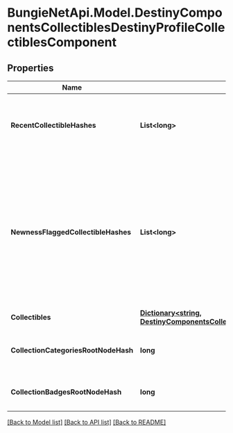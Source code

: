 # BungieNetApi.Model.DestinyComponentsCollectiblesDestinyProfileCollectiblesComponent
## Properties

Name | Type | Description | Notes
------------ | ------------- | ------------- | -------------
**RecentCollectibleHashes** | **List&lt;long&gt;** | The list of collectibles determined by the game as having been \&quot;recently\&quot; acquired. | [optional] 
**NewnessFlaggedCollectibleHashes** | **List&lt;long&gt;** | The list of collectibles determined by the game as having been \&quot;recently\&quot; acquired.  The game client itself actually controls this data, so I personally question whether anyone will get much use out of this: because we can&#39;t edit this value through the API. But in case anyone finds it useful, here it is. | [optional] 
**Collectibles** | [**Dictionary&lt;string, DestinyComponentsCollectiblesDestinyCollectibleComponent&gt;**](DestinyComponentsCollectiblesDestinyCollectibleComponent.md) |  | [optional] 
**CollectionCategoriesRootNodeHash** | **long** | The hash for the root presentation node definition of Collection categories. | [optional] 
**CollectionBadgesRootNodeHash** | **long** | The hash for the root presentation node definition of Collection Badges. | [optional] 

[[Back to Model list]](../README.md#documentation-for-models) [[Back to API list]](../README.md#documentation-for-api-endpoints) [[Back to README]](../README.md)

